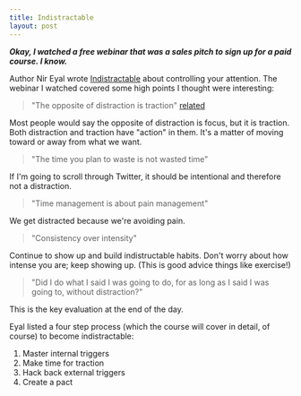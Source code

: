 ```yaml
---
title: Indistractable
layout: post
---
```


***Okay, I watched a free webinar that was a sales pitch to sign up for a paid course. I know.***

Author Nir Eyal wrote [Indistractable](https://www.amazon.com/Indistractable-Control-Your-Attention-Choose-ebook/dp/B07PG2W6DC/ref=sr_1_1?keywords=indistractable+book&qid=1670420271&sprefix=indistract%2Caps%2C102&sr=8-1) about controlling your attention. The webinar I watched covered some high points I thought were interesting:

> "The opposite of distraction is traction" [related](https://www.nirandfar.com/opposite-of-distraction/)

Most people would say the opposite of distraction is focus, but it is traction. Both distraction and traction have "action" in them. It's a matter of moving toward or away from what we want.

> "The time you plan to waste is not wasted time"

If I'm going to scroll through Twitter, it should be intentional and therefore not a distraction.

> "Time management is about pain management"

We get distracted because we're avoiding pain.

> "Consistency over intensity"

Continue to show up and build indistructable habits. Don't worry about how intense you are; keep showing up. (This is good advice things like exercise!)

> "Did I do what I said I was going to do, for as long as I said I was going to, without distraction?"

This is the key evaluation at the end of the day.

Eyal listed a four step process (which the course will cover in detail, of course) to become indistractable:

1. Master internal triggers
2. Make time for traction
3. Hack back external triggers
4. Create a pact
